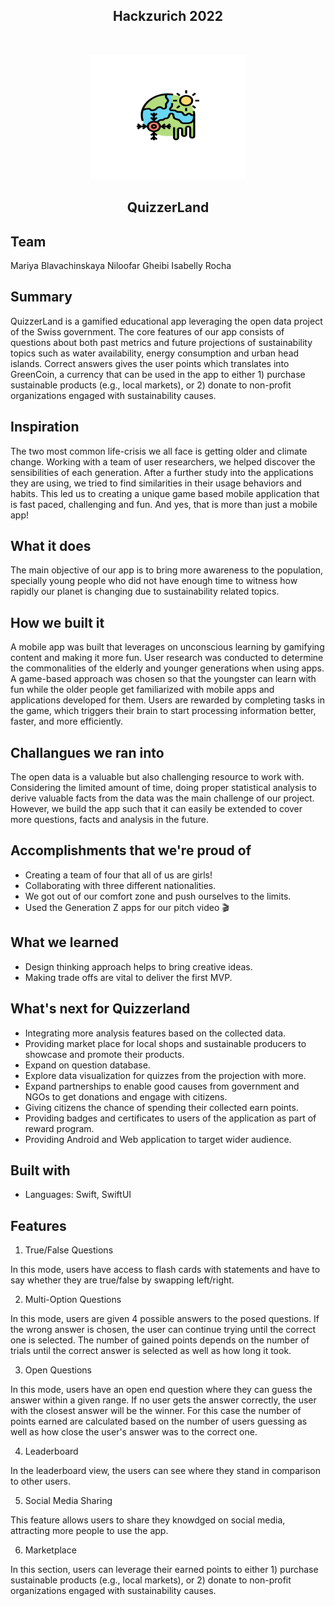 <h2 align="center">Hackzurich 2022</h2>
<br />
<p align="center">
  <a href="https://github.com/NiloofarGheibi/hackzurich-2022">
    <img src="logo.png" alt="Logo" width="250" height="200">
  </a>

<h2 align="center">QuizzerLand</h2>

## Team

Mariya Blavachinskaya
Niloofar Gheibi
Isabelly Rocha

## Summary

QuizzerLand is a gamified educational app leveraging the open data project of the Swiss government. 
The core features of our app consists of questions about both past metrics and future projections of sustainability topics such as water availability, energy consumption and urban head islands. 
Correct answers gives the user points which translates into GreenCoin, a currency that can be used in the app to either 1) purchase sustainable products (e.g., local markets), or 2) donate to non-profit organizations engaged with sustainability causes. 

## Inspiration

The two most common life-crisis we all face is getting older and climate change. 
Working with a team of user researchers, we helped discover the sensibilities of each generation. 
After a further study into the applications they are using, we tried to find similarities in their usage behaviors and habits. 
This led us to creating a unique game based mobile application that is fast paced, challenging and fun. 
And yes, that is more than just a mobile app!

## What it does

The main objective of our app is to bring more awareness to the population, specially young people who did not have enough time to witness how rapidly our planet is changing due to sustainability related topics.	

## How we built it

A mobile app was built that leverages on unconscious learning by gamifying content and making it more fun. User research was conducted to determine the commonalities of the elderly and younger generations when using apps. A game-based approach was chosen so that the youngster can learn with fun while the older people get familiarized with mobile apps and applications developed for them. Users are rewarded by completing tasks in the game, which triggers their brain to start processing information better, faster, and more efficiently.

## Challangues we ran into

The open data is a valuable but also challenging resource to work with. 
Considering the limited amount of time, doing proper statistical analysis to derive valuable facts from the data was the main challenge of our project. 
However, we build the app such that it can easily be extended to cover more questions, facts and analysis in the future.

## Accomplishments that we're proud of

* Creating a team of four that all of us are girls!
* Collaborating with three different nationalities.
* We got out of our comfort zone and push ourselves to the limits.
* Used the Generation Z apps for our pitch video 🎬

## What we learned

* Design thinking approach helps to bring creative ideas.
* Making trade offs are vital to deliver the first MVP.

## What's next for Quizzerland

* Integrating more analysis features based on the collected data.
* Providing market place for local shops and sustainable producers to showcase and promote their products.
* Expand on question database.
* Explore data visualization for quizzes from the projection with more.
* Expand partnerships to enable good causes from government and NGOs to get donations and engage with citizens.  
* Giving citizens the chance of spending their collected earn points.
* Providing badges and certificates to users of the application as part of reward program.  
* Providing Android and Web application to target wider audience.  

## Built with

* Languages: Swift, SwiftUI

## Features

1. True/False Questions

In this mode, users have access to flash cards with statements and have to say whether they are true/false by swapping left/right.

2. Multi-Option Questions

In this mode, users are given 4 possible answers to the posed questions. 
If the wrong answer is chosen, the user can continue trying until the correct one is selected. 
The number of gained points depends on the number of trials until the correct answer is selected as well as how long it took.

3. Open Questions

In this mode, users have an open end question where they can guess the answer within a given range. 
If no user gets the answer correctly, the user with the closest answer will be the winner. 
For this case the number of points earned are calculated based on the number of users guessing 
as well as how close the user's answer was to the correct one. 

4. Leaderboard

In the leaderboard view, the users can see where they stand in comparison to other users. 

5. Social Media Sharing

This feature allows users to share they knowdged on social media, attracting more people to use the app.

6. Marketplace

In this section, users can leverage their earned points to either 1) purchase sustainable products (e.g., local markets), 
or 2) donate to non-profit organizations engaged with sustainability causes. 
